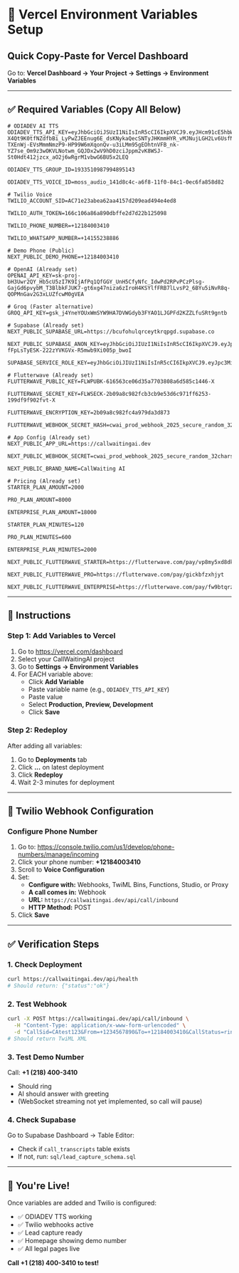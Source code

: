 # 🔧 Vercel Environment Variables Setup

## Quick Copy-Paste for Vercel Dashboard

Go to: **Vercel Dashboard → Your Project → Settings → Environment Variables**

---

## ✅ Required Variables (Copy All Below)

```env
# ODIADEV AI TTS
ODIADEV_TTS_API_KEY=eyJhbGciOiJSUzI1NiIsInR5cCI6IkpXVCJ9.eyJHcm91cE5hbWUiOiJPRElBIGJhY2tlbmQiLCJVc2VyTmFtZSI6Ik9ESUEgYmFja2VuZCIsIkFjY291bnQiOiIiLCJTdWJqZWN0SUQiOiIxOTMzNTEwOTg4MDAzMjgzNzUxIiwiUGhvbmUiOiIiLCJHcm91cElEIjoiMTkzMzUxMDk4Nzk5NDg5NTE0MyIsIlBhZ2VOYW1lIjoiIiwiTWFpbCI6Im9kaWFiYWNrZW5kQGdtYWlsLmNvbSIsIkNyZWF0ZVRpbWUiOiIyMDI1LTEwLTE2IDA0OjE2OjE4IiwiVG9rZW5UeXBlIjoxLCJpc3MiOiJtaW5pbWF4In0.S0kZ7gf6QVL0kXC2z0bil95E0DTzvDRHY9zi_qehWa0ojG4ESeEVxcNkXWacKC5XjWud-X4Qt9K0tfNZdfbBi_LyPwZJEEnug6E_dsKNykaQecSNTyJHKmmHYR_vMJNujLGH2Lv6UsfNHGUVB4AotCx1O2tcNZU_jT0jM3KdhHjds6m2oQ20GlxhtATTf0_SNzh_pX0l-TXEnWj-EVsMmmNmzP9-HP99W6mXqonQv-u3iLMm95gEOhtnVFB_nk-YZ7se_Om9z3wOKVLNotwm_GQJDx2wV9hD0zciJppm2vK8WSJ-St0Hdt412jzcx_aO2j6wRgrM1vbwG6BU5x2LEQ

ODIADEV_TTS_GROUP_ID=1933510987994895143

ODIADEV_TTS_VOICE_ID=moss_audio_141d8c4c-a6f8-11f0-84c1-0ec6fa858d82

# Twilio Voice
TWILIO_ACCOUNT_SID=AC71e23abea62aa4157d209ead494e4ed8

TWILIO_AUTH_TOKEN=166c106a86a890dbffe2d7d22b125098

TWILIO_PHONE_NUMBER=+12184003410

TWILIO_WHATSAPP_NUMBER=+14155238886

# Demo Phone (Public)
NEXT_PUBLIC_DEMO_PHONE=+12184003410

# OpenAI (Already set)
OPENAI_API_KEY=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

# Groq (Faster alternative)
GROQ_API_KEY=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

# Supabase (Already set)
NEXT_PUBLIC_SUPABASE_URL=https://bcufohulqrceytkrqpgd.supabase.co

NEXT_PUBLIC_SUPABASE_ANON_KEY=eyJhbGciOiJIUzI1NiIsInR5cCI6IkpXVCJ9.eyJpc3MiOiJzdXBhYmFzZSIsInJlZiI6ImJjdWZvaHVscXJjZXl0a3JxcGdkIiwicm9sZSI6ImFub24iLCJpYXQiOjE3NTk1MTA2NTUsImV4cCI6MjA3NTA4NjY1NX0.rc9-fFpLsTyESK-222zYVKGVx-R5mwb9Xi005p_bwoI

SUPABASE_SERVICE_ROLE_KEY=eyJhbGciOiJIUzI1NiIsInR5cCI6IkpXVCJ9.eyJpc3MiOiJzdXBhYmFzZSIsInJlZiI6ImJjdWZvaHVscXJjZXl0a3JxcGdkIiwicm9sZSI6InNlcnZpY2Vfcm9sZSIsImlhdCI6MTc1OTUxMDY1NSwiZXhwIjoyMDc1MDg2NjU1fQ.MnAx995nIesaRNrat85o4qUv3kdEoZoRHrHpyPnTx20

# Flutterwave (Already set)
FLUTTERWAVE_PUBLIC_KEY=FLWPUBK-616563ce06d35a7703808a6d585c1446-X

FLUTTERWAVE_SECRET_KEY=FLWSECK-2b09a8c982fcb3cb9e53d6c971ff6253-199df9f902fvt-X

FLUTTERWAVE_ENCRYPTION_KEY=2b09a8c982fc4a979da3d873

FLUTTERWAVE_WEBHOOK_SECRET_HASH=cwai_prod_webhook_2025_secure_random_32chars

# App Config (Already set)
NEXT_PUBLIC_APP_URL=https://callwaitingai.dev

NEXT_PUBLIC_WEBHOOK_SECRET=cwai_prod_webhook_2025_secure_random_32chars

NEXT_PUBLIC_BRAND_NAME=CallWaiting AI

# Pricing (Already set)
STARTER_PLAN_AMOUNT=2000

PRO_PLAN_AMOUNT=8000

ENTERPRISE_PLAN_AMOUNT=18000

STARTER_PLAN_MINUTES=120

PRO_PLAN_MINUTES=600

ENTERPRISE_PLAN_MINUTES=2000

NEXT_PUBLIC_FLUTTERWAVE_STARTER=https://flutterwave.com/pay/vp8my5xd8dkn

NEXT_PUBLIC_FLUTTERWAVE_PRO=https://flutterwave.com/pay/gickbfzxhjyt

NEXT_PUBLIC_FLUTTERWAVE_ENTERPRISE=https://flutterwave.com/pay/fw9btqrzmeq8
```

---

## 📝 Instructions

### Step 1: Add Variables to Vercel

1. Go to https://vercel.com/dashboard
2. Select your CallWaitingAI project
3. Go to **Settings → Environment Variables**
4. For EACH variable above:
   - Click **Add Variable**
   - Paste variable name (e.g., `ODIADEV_TTS_API_KEY`)
   - Paste value
   - Select **Production, Preview, Development**
   - Click **Save**

### Step 2: Redeploy

After adding all variables:
1. Go to **Deployments** tab
2. Click **...** on latest deployment
3. Click **Redeploy**
4. Wait 2-3 minutes for deployment

---

## 🔧 Twilio Webhook Configuration

### Configure Phone Number

1. Go to: https://console.twilio.com/us1/develop/phone-numbers/manage/incoming
2. Click your phone number: **+12184003410**
3. Scroll to **Voice Configuration**
4. Set:
   - **Configure with:** Webhooks, TwiML Bins, Functions, Studio, or Proxy
   - **A call comes in:** Webhook
   - **URL:** `https://callwaitingai.dev/api/call/inbound`
   - **HTTP Method:** POST
5. Click **Save**

---

## ✅ Verification Steps

### 1. Check Deployment
```bash
curl https://callwaitingai.dev/api/health
# Should return: {"status":"ok"}
```

### 2. Test Webhook
```bash
curl -X POST https://callwaitingai.dev/api/call/inbound \
  -H "Content-Type: application/x-www-form-urlencoded" \
  -d "CallSid=CAtest123&From=+1234567890&To=+12184003410&CallStatus=ringing"
# Should return TwiML XML
```

### 3. Test Demo Number
Call: **+1 (218) 400-3410**
- Should ring
- AI should answer with greeting
- (WebSocket streaming not yet implemented, so call will pause)

### 4. Check Supabase
Go to Supabase Dashboard → Table Editor:
- Check if `call_transcripts` table exists
- If not, run: `sql/lead_capture_schema.sql`

---

## 🚀 You're Live!

Once variables are added and Twilio is configured:
- ✅ ODIADEV TTS working
- ✅ Twilio webhooks active
- ✅ Lead capture ready
- ✅ Homepage showing demo number
- ✅ All legal pages live

**Call +1 (218) 400-3410 to test!**
